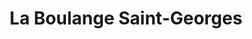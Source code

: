 ---
title: "La Boulange Saint-Georges"
url: /toulouse/la-boulange-saint-georges/
shop: boulangerie
---